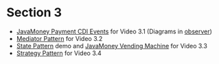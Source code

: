# Section 3

- [JavaMoney Payment CDI Events](https://github.com/JavaMoney/javamoney-examples/tree/master/web/javamoney-payment-cdi-event) for Video 3.1 (Diagrams in [observer](observer))
- [Mediator Pattern](mediator) for Video 3.2
- [State Pattern](state) demo and [JavaMoney Vending Machine](https://github.com/JavaMoney/vendingmachine) for Video 3.3
- [Strategy Pattern](strategy) for Video 3.4